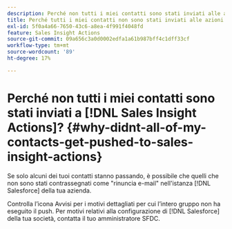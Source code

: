 ```yaml
---
description: Perché non tutti i miei contatti sono stati inviati alle azioni Insight vendite? - Documenti Marketo - Documentazione del prodotto
title: Perché tutti i miei contatti non sono stati inviati alle azioni di Sales Insight?
exl-id: 5f0a4a66-7650-43c6-a8ea-4f991f4048fd
feature: Sales Insight Actions
source-git-commit: 09a656c3a0d0002edfa1a61b987bff4c1dff33cf
workflow-type: tm+mt
source-wordcount: '89'
ht-degree: 17%

---
```


# Perché non tutti i miei contatti sono stati inviati a [!DNL Sales Insight Actions]? {#why-didnt-all-of-my-contacts-get-pushed-to-sales-insight-actions}

Se solo alcuni dei tuoi contatti stanno passando, è possibile che quelli che non sono stati contrassegnati come &quot;rinuncia e-mail&quot; nell&#39;istanza [!DNL Salesforce] della tua azienda.

Controlla l’icona Avvisi per i motivi dettagliati per cui l’intero gruppo non ha eseguito il push. Per motivi relativi alla configurazione di [!DNL Salesforce] della tua società, contatta il tuo amministratore SFDC.
